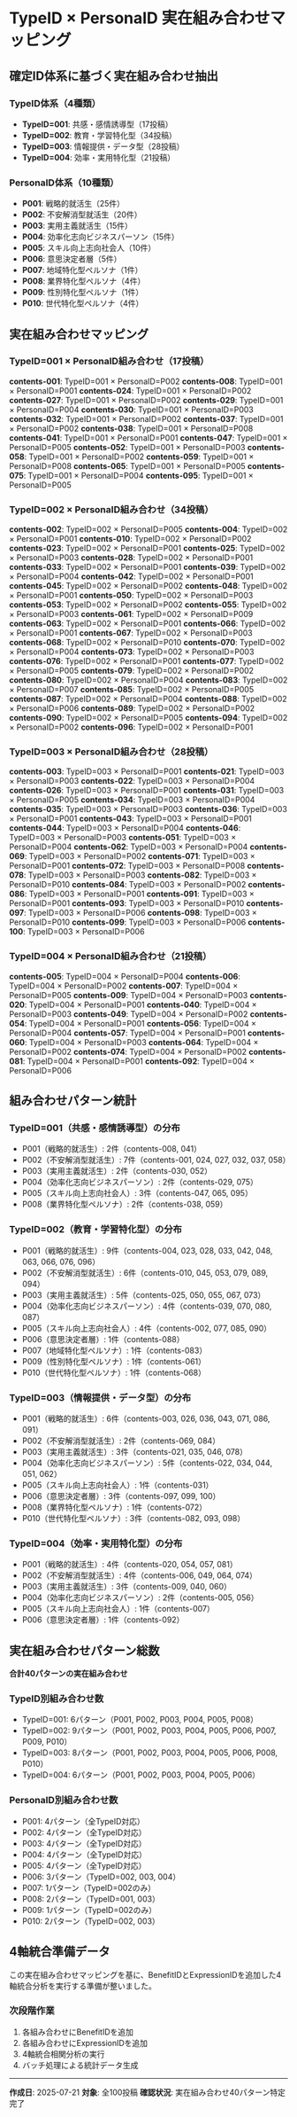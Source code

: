 # TypeID × PersonaID 実在組み合わせマッピング

## 確定ID体系に基づく実在組み合わせ抽出

### TypeID体系（4種類）
- **TypeID=001**: 共感・感情誘導型（17投稿）
- **TypeID=002**: 教育・学習特化型（34投稿）
- **TypeID=003**: 情報提供・データ型（28投稿）
- **TypeID=004**: 効率・実用特化型（21投稿）

### PersonaID体系（10種類）
- **P001**: 戦略的就活生（25件）
- **P002**: 不安解消型就活生（20件）
- **P003**: 実用主義就活生（15件）
- **P004**: 効率化志向ビジネスパーソン（15件）
- **P005**: スキル向上志向社会人（10件）
- **P006**: 意思決定者層（5件）
- **P007**: 地域特化型ペルソナ（1件）
- **P008**: 業界特化型ペルソナ（4件）
- **P009**: 性別特化型ペルソナ（1件）
- **P010**: 世代特化型ペルソナ（4件）

## 実在組み合わせマッピング

### TypeID=001 × PersonaID組み合わせ（17投稿）
**contents-001**: TypeID=001 × PersonaID=P002
**contents-008**: TypeID=001 × PersonaID=P001
**contents-024**: TypeID=001 × PersonaID=P002
**contents-027**: TypeID=001 × PersonaID=P002
**contents-029**: TypeID=001 × PersonaID=P004
**contents-030**: TypeID=001 × PersonaID=P003
**contents-032**: TypeID=001 × PersonaID=P002
**contents-037**: TypeID=001 × PersonaID=P002
**contents-038**: TypeID=001 × PersonaID=P008
**contents-041**: TypeID=001 × PersonaID=P001
**contents-047**: TypeID=001 × PersonaID=P005
**contents-052**: TypeID=001 × PersonaID=P003
**contents-058**: TypeID=001 × PersonaID=P002
**contents-059**: TypeID=001 × PersonaID=P008
**contents-065**: TypeID=001 × PersonaID=P005
**contents-075**: TypeID=001 × PersonaID=P004
**contents-095**: TypeID=001 × PersonaID=P005

### TypeID=002 × PersonaID組み合わせ（34投稿）
**contents-002**: TypeID=002 × PersonaID=P005
**contents-004**: TypeID=002 × PersonaID=P001
**contents-010**: TypeID=002 × PersonaID=P002
**contents-023**: TypeID=002 × PersonaID=P001
**contents-025**: TypeID=002 × PersonaID=P003
**contents-028**: TypeID=002 × PersonaID=P001
**contents-033**: TypeID=002 × PersonaID=P001
**contents-039**: TypeID=002 × PersonaID=P004
**contents-042**: TypeID=002 × PersonaID=P001
**contents-045**: TypeID=002 × PersonaID=P002
**contents-048**: TypeID=002 × PersonaID=P001
**contents-050**: TypeID=002 × PersonaID=P003
**contents-053**: TypeID=002 × PersonaID=P002
**contents-055**: TypeID=002 × PersonaID=P003
**contents-061**: TypeID=002 × PersonaID=P009
**contents-063**: TypeID=002 × PersonaID=P001
**contents-066**: TypeID=002 × PersonaID=P001
**contents-067**: TypeID=002 × PersonaID=P003
**contents-068**: TypeID=002 × PersonaID=P010
**contents-070**: TypeID=002 × PersonaID=P004
**contents-073**: TypeID=002 × PersonaID=P003
**contents-076**: TypeID=002 × PersonaID=P001
**contents-077**: TypeID=002 × PersonaID=P005
**contents-079**: TypeID=002 × PersonaID=P002
**contents-080**: TypeID=002 × PersonaID=P004
**contents-083**: TypeID=002 × PersonaID=P007
**contents-085**: TypeID=002 × PersonaID=P005
**contents-087**: TypeID=002 × PersonaID=P004
**contents-088**: TypeID=002 × PersonaID=P006
**contents-089**: TypeID=002 × PersonaID=P002
**contents-090**: TypeID=002 × PersonaID=P005
**contents-094**: TypeID=002 × PersonaID=P002
**contents-096**: TypeID=002 × PersonaID=P001

### TypeID=003 × PersonaID組み合わせ（28投稿）
**contents-003**: TypeID=003 × PersonaID=P001
**contents-021**: TypeID=003 × PersonaID=P003
**contents-022**: TypeID=003 × PersonaID=P004
**contents-026**: TypeID=003 × PersonaID=P001
**contents-031**: TypeID=003 × PersonaID=P005
**contents-034**: TypeID=003 × PersonaID=P004
**contents-035**: TypeID=003 × PersonaID=P003
**contents-036**: TypeID=003 × PersonaID=P001
**contents-043**: TypeID=003 × PersonaID=P001
**contents-044**: TypeID=003 × PersonaID=P004
**contents-046**: TypeID=003 × PersonaID=P003
**contents-051**: TypeID=003 × PersonaID=P004
**contents-062**: TypeID=003 × PersonaID=P004
**contents-069**: TypeID=003 × PersonaID=P002
**contents-071**: TypeID=003 × PersonaID=P001
**contents-072**: TypeID=003 × PersonaID=P008
**contents-078**: TypeID=003 × PersonaID=P003
**contents-082**: TypeID=003 × PersonaID=P010
**contents-084**: TypeID=003 × PersonaID=P002
**contents-086**: TypeID=003 × PersonaID=P001
**contents-091**: TypeID=003 × PersonaID=P001
**contents-093**: TypeID=003 × PersonaID=P010
**contents-097**: TypeID=003 × PersonaID=P006
**contents-098**: TypeID=003 × PersonaID=P010
**contents-099**: TypeID=003 × PersonaID=P006
**contents-100**: TypeID=003 × PersonaID=P006

### TypeID=004 × PersonaID組み合わせ（21投稿）
**contents-005**: TypeID=004 × PersonaID=P004
**contents-006**: TypeID=004 × PersonaID=P002
**contents-007**: TypeID=004 × PersonaID=P005
**contents-009**: TypeID=004 × PersonaID=P003
**contents-020**: TypeID=004 × PersonaID=P001
**contents-040**: TypeID=004 × PersonaID=P003
**contents-049**: TypeID=004 × PersonaID=P002
**contents-054**: TypeID=004 × PersonaID=P001
**contents-056**: TypeID=004 × PersonaID=P004
**contents-057**: TypeID=004 × PersonaID=P001
**contents-060**: TypeID=004 × PersonaID=P003
**contents-064**: TypeID=004 × PersonaID=P002
**contents-074**: TypeID=004 × PersonaID=P002
**contents-081**: TypeID=004 × PersonaID=P001
**contents-092**: TypeID=004 × PersonaID=P006

## 組み合わせパターン統計

### TypeID=001（共感・感情誘導型）の分布
- P001（戦略的就活生）: 2件（contents-008, 041）
- P002（不安解消型就活生）: 7件（contents-001, 024, 027, 032, 037, 058）
- P003（実用主義就活生）: 2件（contents-030, 052）
- P004（効率化志向ビジネスパーソン）: 2件（contents-029, 075）
- P005（スキル向上志向社会人）: 3件（contents-047, 065, 095）
- P008（業界特化型ペルソナ）: 2件（contents-038, 059）

### TypeID=002（教育・学習特化型）の分布
- P001（戦略的就活生）: 9件（contents-004, 023, 028, 033, 042, 048, 063, 066, 076, 096）
- P002（不安解消型就活生）: 6件（contents-010, 045, 053, 079, 089, 094）
- P003（実用主義就活生）: 5件（contents-025, 050, 055, 067, 073）
- P004（効率化志向ビジネスパーソン）: 4件（contents-039, 070, 080, 087）
- P005（スキル向上志向社会人）: 4件（contents-002, 077, 085, 090）
- P006（意思決定者層）: 1件（contents-088）
- P007（地域特化型ペルソナ）: 1件（contents-083）
- P009（性別特化型ペルソナ）: 1件（contents-061）
- P010（世代特化型ペルソナ）: 1件（contents-068）

### TypeID=003（情報提供・データ型）の分布
- P001（戦略的就活生）: 6件（contents-003, 026, 036, 043, 071, 086, 091）
- P002（不安解消型就活生）: 2件（contents-069, 084）
- P003（実用主義就活生）: 3件（contents-021, 035, 046, 078）
- P004（効率化志向ビジネスパーソン）: 5件（contents-022, 034, 044, 051, 062）
- P005（スキル向上志向社会人）: 1件（contents-031）
- P006（意思決定者層）: 3件（contents-097, 099, 100）
- P008（業界特化型ペルソナ）: 1件（contents-072）
- P010（世代特化型ペルソナ）: 3件（contents-082, 093, 098）

### TypeID=004（効率・実用特化型）の分布
- P001（戦略的就活生）: 4件（contents-020, 054, 057, 081）
- P002（不安解消型就活生）: 4件（contents-006, 049, 064, 074）
- P003（実用主義就活生）: 3件（contents-009, 040, 060）
- P004（効率化志向ビジネスパーソン）: 2件（contents-005, 056）
- P005（スキル向上志向社会人）: 1件（contents-007）
- P006（意思決定者層）: 1件（contents-092）

## 実在組み合わせパターン総数

**合計40パターンの実在組み合わせ**

### TypeID別組み合わせ数
- TypeID=001: 6パターン（P001, P002, P003, P004, P005, P008）
- TypeID=002: 9パターン（P001, P002, P003, P004, P005, P006, P007, P009, P010）
- TypeID=003: 8パターン（P001, P002, P003, P004, P005, P006, P008, P010）
- TypeID=004: 6パターン（P001, P002, P003, P004, P005, P006）

### PersonaID別組み合わせ数
- P001: 4パターン（全TypeID対応）
- P002: 4パターン（全TypeID対応）
- P003: 4パターン（全TypeID対応）
- P004: 4パターン（全TypeID対応）
- P005: 4パターン（全TypeID対応）
- P006: 3パターン（TypeID=002, 003, 004）
- P007: 1パターン（TypeID=002のみ）
- P008: 2パターン（TypeID=001, 003）
- P009: 1パターン（TypeID=002のみ）
- P010: 2パターン（TypeID=002, 003）

## 4軸統合準備データ

この実在組み合わせマッピングを基に、BenefitIDとExpressionIDを追加した4軸統合分析を実行する準備が整いました。

### 次段階作業
1. 各組み合わせにBenefitIDを追加
2. 各組み合わせにExpressionIDを追加
3. 4軸統合相関分析の実行
4. バッチ処理による統計データ生成

---
**作成日**: 2025-07-21
**対象**: 全100投稿
**確認状況**: 実在組み合わせ40パターン特定完了